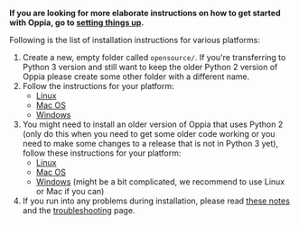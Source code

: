 __If you are looking for more elaborate instructions on how to get started with Oppia, go to [setting things up](https://github.com/oppia/oppia/wiki/Contributing-code-to-Oppia#setting-things-up).__

Following is the list of installation instructions for various platforms:
1. Create a new, empty folder called `opensource/`. If you're transferring to Python 3 version and still want to keep the older Python 2 version of Oppia please create some other folder with a different name.
2. Follow the instructions for your platform:
   * [Linux](https://github.com/oppia/oppia/wiki/Installing-Oppia-(Linux;-Python-3))
   * [Mac OS](https://github.com/oppia/oppia/wiki/Installing-Oppia-(Mac-OS;-Python-3))
   * [Windows](https://github.com/oppia/oppia/wiki/Installing-Oppia-(Windows;-Python-3))
3. You might need to install an older version of Oppia that uses Python 2 (only do this when you need to get some older code working or you need to make some changes to a release that is not in Python 3 yet), follow these instructions for your platform:
   * [Linux](https://github.com/oppia/oppia/wiki/Installing-Oppia-%28Linux%29)
   * [Mac OS](https://github.com/oppia/oppia/wiki/Installing-Oppia-%28Mac-OS%29)
   * [Windows](https://github.com/oppia/oppia/wiki/Installing-Oppia-%28Windows%29) (might be a bit complicated, we recommend to use Linux or Mac if you can)
4. If you run into any problems during installation, please read [these notes](https://github.com/oppia/oppia/wiki/Issues-with-installation%3F) and the [troubleshooting](https://github.com/oppia/oppia/wiki/Troubleshooting) page.

